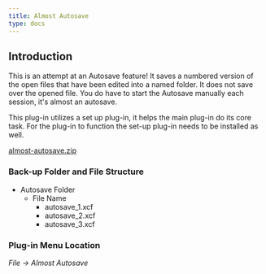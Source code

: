 ```yaml
---
title: Almost Autosave
type: docs
---
```


## Introduction

This is an attempt at an Autosave feature! It saves a numbered version of the open files that have been edited into a named folder. It does not save over the opened file. You do have to start the Autosave manually each session, it's almost an autosave.

This plug-in utilizes a set up plug-in, it helps the main plug-in do its core task. For the plug-in to function the set-up plug-in needs to be installed as well.

[almost-autosave.zip](/funky/downloads/almost-autosave.zip)

### Back-up Folder and File Structure

* Autosave Folder
  * File Name
    * autosave_1.xcf
    * autosave_2.xcf
    * autosave_3.xcf

### Plug-in Menu Location

_File -> Almost Autosave_
